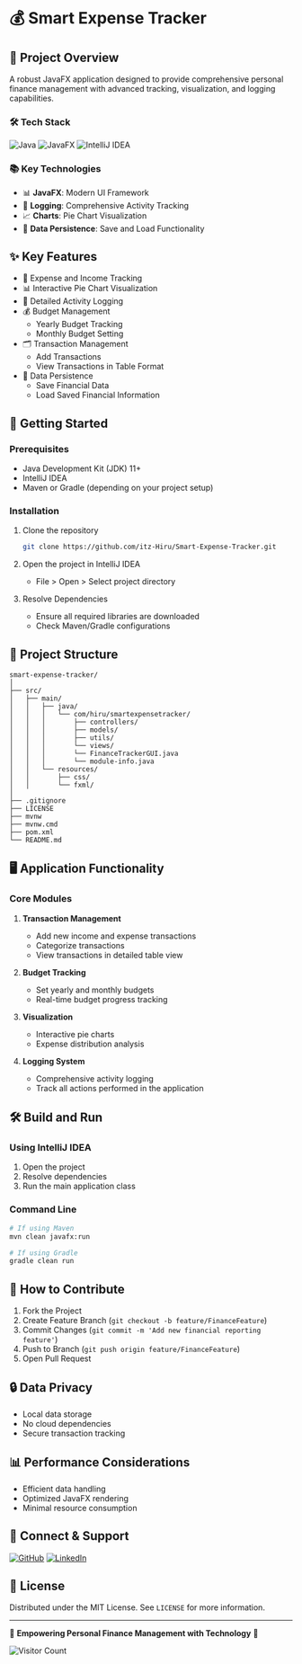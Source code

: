 # 💰 Smart Expense Tracker

## 🌟 Project Overview

A robust JavaFX application designed to provide comprehensive personal finance management with advanced tracking, visualization, and logging capabilities.

### 🛠 Tech Stack

![Java](https://img.shields.io/badge/Java-ED8B00?style=for-the-badge&logo=java&logoColor=white)
![JavaFX](https://img.shields.io/badge/JavaFX-007396?style=for-the-badge&logo=java&logoColor=white)
![IntelliJ IDEA](https://img.shields.io/badge/IntelliJ_IDEA-000000?style=for-the-badge&logo=intellij-idea&logoColor=white)

### 📚 Key Technologies

- 📊 **JavaFX**: Modern UI Framework
- 📝 **Logging**: Comprehensive Activity Tracking
- 📈 **Charts**: Pie Chart Visualization
- 💾 **Data Persistence**: Save and Load Functionality

## ✨ Key Features

- 💸 Expense and Income Tracking
- 📊 Interactive Pie Chart Visualization
- 📝 Detailed Activity Logging
- 💰 Budget Management
    - Yearly Budget Tracking
    - Monthly Budget Setting
- 🗂️ Transaction Management
    - Add Transactions
    - View Transactions in Table Format
- 💾 Data Persistence
    - Save Financial Data
    - Load Saved Financial Information

## 🚀 Getting Started

### Prerequisites

- Java Development Kit (JDK) 11+
- IntelliJ IDEA
- Maven or Gradle (depending on your project setup)

### Installation

1. Clone the repository
   ```bash
   git clone https://github.com/itz-Hiru/Smart-Expense-Tracker.git
   ```

2. Open the project in IntelliJ IDEA
    - File > Open > Select project directory

3. Resolve Dependencies
    - Ensure all required libraries are downloaded
    - Check Maven/Gradle configurations

## 🔧 Project Structure

```
smart-expense-tracker/
│
├── src/
│   ├── main/
│   │   ├── java/
│   │   │   └── com/hiru/smartexpensetracker/
│   │   │       ├── controllers/
│   │   │       ├── models/
│   │   │       ├── utils/
│   │   │       └── views/
│   │   │       └── FinanceTrackerGUI.java
│   │   │       └── module-info.java
│   │   └── resources/
│   │       ├── css/
│   │       └── fxml/
│
├── .gitignore
├── LICENSE
├── mvnw
├── mvnw.cmd
├── pom.xml
└── README.md
```

## 🖥️ Application Functionality

### Core Modules

1. **Transaction Management**
    - Add new income and expense transactions
    - Categorize transactions
    - View transactions in detailed table view

2. **Budget Tracking**
    - Set yearly and monthly budgets
    - Real-time budget progress tracking

3. **Visualization**
    - Interactive pie charts
    - Expense distribution analysis

4. **Logging System**
    - Comprehensive activity logging
    - Track all actions performed in the application

## 🛠️ Build and Run

### Using IntelliJ IDEA

1. Open the project
2. Resolve dependencies
3. Run the main application class

### Command Line

```bash
# If using Maven
mvn clean javafx:run

# If using Gradle
gradle clean run
```

## 🤝 How to Contribute

1. Fork the Project
2. Create Feature Branch (`git checkout -b feature/FinanceFeature`)
3. Commit Changes (`git commit -m 'Add new financial reporting feature'`)
4. Push to Branch (`git push origin feature/FinanceFeature`)
5. Open Pull Request

## 🔒 Data Privacy

- Local data storage
- No cloud dependencies
- Secure transaction tracking

## 📊 Performance Considerations

- Efficient data handling
- Optimized JavaFX rendering
- Minimal resource consumption

## 📧 Connect & Support

[![GitHub](https://img.shields.io/badge/GitHub-100000?style=for-the-badge&logo=github&logoColor=white)](https://github.com/itz-Hiru)
[![LinkedIn](https://img.shields.io/badge/LinkedIn-0077B5?style=for-the-badge&logo=linkedin&logoColor=white)](https://linkedin.com/in/hirumitha)

## 📄 License

Distributed under the MIT License. See `LICENSE` for more information.

---

🌈 **Empowering Personal Finance Management with Technology** 💸

![Visitor Count](https://visitor-badge.laobi.icu/badge?page_id=itz-Hiru.Smart-Expense-Tracker)